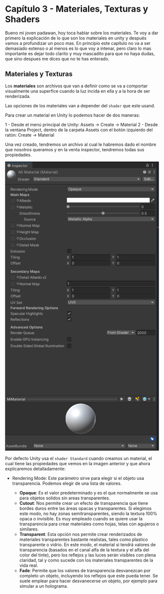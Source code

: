 # Capítulo 3 - Materiales, Texturas y Shaders

Bueno mi joven padawan, hoy toca hablar sobre los materiales. Te voy a dar primero la explicación de lo que son los materiales en unity y después vamos a profundizar un poco mas. En principio este capítulo no va a ser demasiado extenso o al menos es lo que voy a intenar, pero claro lo mas importante es dejar todo clarito y muy mascadito para que no haya dudas, que sino despues me dices que no te has enterado.

## Materiales y Texturas

Los **materiales** son archivos que van a definir como se va a comportar visualmente una superfice cuando la luz incida en ella y a la hora de ser renderizada.

Las opciones de los materiales van a depender del `shader` que este usand.

Para crear un material en Unity lo podemos hacer de dos maneras:

 1 - Desde el menú principal de Unity: Assets -> Create -> Material
 2 - Desde la ventana Project, dentro de la carpeta Assets con el botón izquierdo del ratón: Create -> Material

Una vez creado, tendremos un archivo al cual le habremos dado el nombre que nosotros queramos y en la venta inspector, tendremos todas sus propiedades.

![Material Inspector](/img/15_InspectorMaterial.png)

Por defecto Unity usa el `shader Standard` cuando creamos un material, el cual tiene las propiedades que vemos en la imagen anterior y que ahora explicaremos detalladamente:

 - Rendering Mode: Este parámetro sirve para elegir si el objeto usa transparencia. Podemos elegir de una lista de valores.
     
     * **Opaque**: Es el valor predeterminado y es el que normalmente se usa para objetos solidos sin areas transparentes.
     * **Cutout**: Nos permite crear un efecto de transparencia que tiene bordes duros entre las áreas opacas y transparentes. Si elegimos este modo, no hay zonas semitransparentes, siendo la textura 100% opaca o invisible. Es muy empleado cuando se quiere usar la transparencia para crear materiales como hojas, telas con agujeros o similares.
     * **Transparent**: Esta opción nos permite crear renderizados de materiales transparentes bastante realistas, tales como plastico transparente o vidrio. En este modo, el material si tendrá valores de transparencia (basados en el canal alfa de la textura y el alfa del color del tinte), pero los reflejos y las luces serán visibles con plena claridad, tal y como sucede con los materiales transparentes de la vida real.
     * **Fade**: Permite que los valores de transparencia desvanezcan por completo un objeto, incluyendo los reflejos que este pueda tener. Se suele emplear para hacer desvanecerse un objeto, por ejemplo para simular a un holograma.